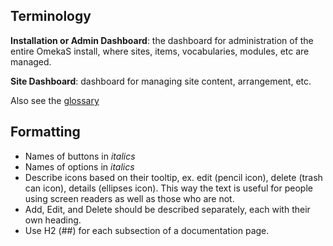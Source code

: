 ## Terminology
**Installation or Admin Dashboard**: the dashboard for administration of the entire OmekaS install, where sites, items, vocabularies, modules, etc are managed. 

**Site Dashboard**: dashboard for managing site content, arrangement, etc.

Also see the [glossary](/Glossary.md)

## Formatting

- Names of buttons in *italics*
- Names of options in *italics*
- Describe icons based on their tooltip, ex. edit (pencil icon), delete (trash can icon), details (ellipses icon). This way the text is useful for people using screen readers as well as those who are not.
- Add, Edit, and Delete should be described separately, each with their own heading. 
- Use H2 (##) for each subsection of a documentation page.
